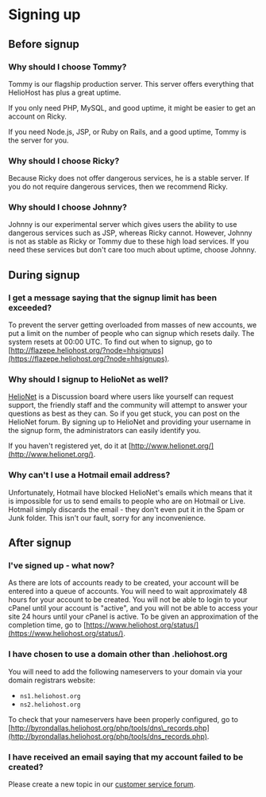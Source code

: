 # Signing up

## Before signup

### Why should I choose Tommy?

Tommy is our flagship production server. This server offers everything that HelioHost has plus a great uptime.

If you only need PHP, MySQL, and good uptime, it might be easier to get an account on Ricky.

If you need Node.js, JSP, or Ruby on Rails, and a good uptime, Tommy is the server for you.

### Why should I choose Ricky?

Because Ricky does not offer dangerous services, he is a stable server. If you do not require dangerous services, then we recommend Ricky.

### Why should I choose Johnny?

Johnny is our experimental server which gives users the ability to use dangerous services such as JSP, whereas Ricky cannot. However, Johnny is not as stable as Ricky or Tommy due to these high load services. If you need these services but don't care too much about uptime, choose Johnny.

## During signup

### I get a message saying that the signup limit has been exceeded?

To prevent the server getting overloaded from masses of new accounts, we put a limit on the number of people who can signup which resets daily. The system resets at 00:00 UTC. To find out when to signup, go to [http://flazepe.heliohost.org/?node=hhsignups](https://flazepe.heliohost.org/?node=hhsignups).

### Why should I signup to HelioNet as well?

[HelioNet](https://wiki.helionet.org/hosting/helionet) is a Discussion board where users like yourself can request support, the friendly staff and the community will attempt to answer your questions as best as they can. So if you get stuck, you can post on the HelioNet forum. By signing up to HelioNet and providing your username in the signup form, the administrators can easily identify you.

If you haven't registered yet, do it at [http://www.helionet.org/](http://www.helionet.org/).

### Why can't I use a Hotmail email address?

Unfortunately, Hotmail have blocked HelioNet's emails which means that it is impossible for us to send emails to people who are on Hotmail or Live. Hotmail simply discards the email - they don't even put it in the Spam or Junk folder. This isn't our fault, sorry for any inconvenience.

## After signup

### I've signed up - what now?

As there are lots of accounts ready to be created, your account will be entered into a queue of accounts. You will need to wait approximately 48 hours for your account to be created. You will not be able to login to your cPanel until your account is "active", and you will not be able to access your site 24 hours until your cPanel is active. To be given an approximation of the completion time, go to [https://www.heliohost.org/status/](https://www.heliohost.org/status/).

### I have chosen to use a domain other than .heliohost.org

You will need to add the following nameservers to your domain via your domain registrars website:

* `ns1.heliohost.org`
* `ns2.heliohost.org`

To check that your nameservers have been properly configured, go to [http://byrondallas.heliohost.org/php/tools/dns\_records.php](http://byrondallas.heliohost.org/php/tools/dns_records.php).

### I have received an email saying that my account failed to be created?

Please create a new topic in our [customer service forum](https://www.helionet.org/index/forum/45-customer-service/).

